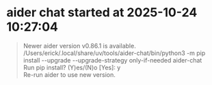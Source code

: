 
# aider chat started at 2025-10-24 10:27:04

> Newer aider version v0.86.1 is available.  
> /Users/erick/.local/share/uv/tools/aider-chat/bin/python3 -m pip install --upgrade --upgrade-strategy only-if-needed aider-chat  
> Run pip install? (Y)es/(N)o [Yes]: y  
> Re-run aider to use new version.  
